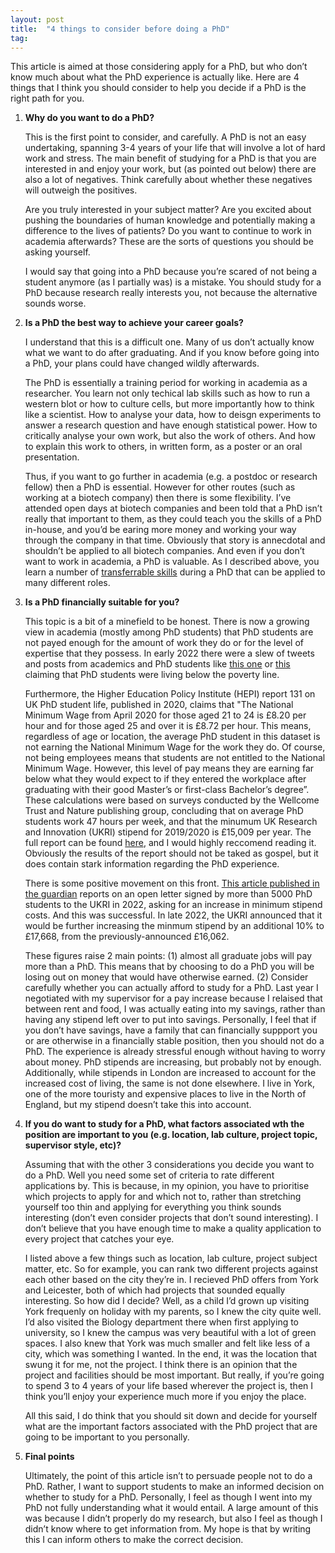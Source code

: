 ```yaml
---
layout: post
title:  "4 things to consider before doing a PhD"
tag: 
---
```


This article is aimed at those considering apply for a PhD, but who don’t know much about what the PhD experience is actually like. Here are 4 things that I think you should consider to help you decide if a PhD is the right path for you.

1. **Why do you want to do a PhD?**
    
    This is the first point to consider, and carefully. A PhD is not an easy undertaking, spanning 3-4 years of your life that will involve a lot of hard work and stress. The main benefit of studying for a PhD is that you are interested in and enjoy your work, but (as pointed out below) there are also a lot of negatives. Think carefully about whether these negatives will outweigh the positives.
    
    Are you truly interested in your subject matter? Are you excited about pushing the boundaries of human knowledge and potentially making a difference to the lives of patients? Do you want to continue to work in academia afterwards? These are the sorts of questions you should be asking yourself.
    
    I would say that going into a PhD because you’re scared of not being a student anymore (as I partially was) is a mistake. You should study for a PhD because research really interests you, not because the alternative sounds worse.
    
2. **Is a PhD the best way to achieve your career goals?**
    
    I understand that this is a difficult one. Many of us don’t actually know what we want to do after graduating. And if you know before going into a PhD, your plans could have changed wildly afterwards.
    
    The PhD is essentially a training period for working in academia as a researcher. You learn not only techical lab skills such as how to run a western blot or how to culture cells, but more importantly how to think like a scientist. How to analyse your data, how to deisgn experiments to answer a research question and have enough statistical power. How to critically analyse your own work, but also the work of others. And how to explain this work to others, in written form, as a poster or an oral presentation.
    
    Thus, if you want to go further in academia (e.g. a postdoc or research fellow) then a PhD is essential. However for other routes (such as working at a biotech company) then there is some flexibility. I’ve attended open days at biotech companies and been told that a PhD isn’t really that important to them, as they could teach you the skills of a PhD in-house, and you’d be earing more money and working your way through the company in that time. Obviously that story is annecdotal and shouldn’t be applied to all biotech companies. And even if you don’t want to work in academia, a PhD is valuable. As I described above, you learn a number of [transferrable skills]([https://careercenter.umich.edu/article/phd-transferable-skills](https://careercenter.umich.edu/article/phd-transferable-skills)) during a PhD that can be applied to many different roles. 
    
3. **Is a PhD financially suitable for you?**
    
    This topic is a bit of a minefield to be honest. There is now a growing view in academia (mostly among PhD students) that PhD students are not payed enough for the amount of work they do or for the level of expertise that they possess. In early 2022 there were a slew of tweets and posts from academics and PhD students like [this one]([https://twitter.com/simonoxfphys/status/1541377522188918786](https://twitter.com/simonoxfphys/status/1541377522188918786)) or [this]([https://theboar.org/2022/07/student-cost-of-living/](https://theboar.org/2022/07/student-cost-of-living/)) claiming that PhD students were living below the poverty line.  
    
    Furthermore, the Higher Education Policy Institute (HEPI) report 131 on UK PhD student life, published in 2020, claims that "The National Minimum Wage from April 2020 for those aged 21 to 24 is £8.20 per hour and for those aged 25 and over it is £8.72 per hour. This means, regardless of age or location, the average PhD student in this dataset is not earning the National Minimum Wage for the work they do. Of course, not being employees means that students are not entitled to the National Minimum Wage. However, this level of pay means they are earning far below what they would expect to if they entered the workplace after graduating with their good Master’s or first-class Bachelor’s degree”. These calculations were based on surveys conducted by the Wellcome Trust and Nature publishing group, concluding that on average PhD students work 47 hours per week, and that the minumum UK Research and Innovation (UKRI) stipend for 2019/2020 is £15,009 per year. The full report can be found [here]([https://www.hepi.ac.uk/wp-content/uploads/2020/06/PhD-Life_The-UK-Student-Experience_HEPI-Report-131.pdf](https://www.hepi.ac.uk/wp-content/uploads/2020/06/PhD-Life_The-UK-Student-Experience_HEPI-Report-131.pdf)), and I would highly reccomend reading it. Obviously the results of the report should not be taked as gospel, but it does contain stark information regarding the PhD experience.
    
    There is some positive movement on this front. [This article published in the guardian]([https://www.theguardian.com/education/2022/jul/03/uk-graduate-students-call-for-more-support-as-cost-of-living-crisis-bites](https://www.theguardian.com/education/2022/jul/03/uk-graduate-students-call-for-more-support-as-cost-of-living-crisis-bites)) reports on an open letter signed by more than 5000 PhD students to the UKRI in 2022, asking for an increase in minimum stipend costs. And this was successful. In late 2022, the UKRI announced that it would be further increasing the minmum stipend by an additional 10% to £17,668, from the previously-announced £16,062.
    
    These figures raise 2 main points: (1) almost all graduate jobs will pay more than a PhD. This means that by choosing to do a PhD you will be losing out on money that would have otherwise earned. (2) Consider carefully whether you can actually afford to study for a PhD. Last year I negotiated with my supervisor for a pay increase because I relaised that between rent and food, I was actually eating into my savings, rather than having any stipend left over to put into savings. Personally, I feel that if you don’t have savings, have a family that can financially suppport you or are otherwise in a financially stable position, then you should not do a PhD. The experience is already stressful enough without having to worry about money. PhD stipends are increasing, but probably not by enough. Additionally, while stipends in London are increased to account for the increased cost of living, the same is not done elsewhere. I live in York, one of the more touristy and expensive places to live in the North of England, but my stipend doesn’t take this into account.
    
4. **If you do want to study for a PhD, what factors associated wth the position are important to you (e.g. location, lab culture, project topic, supervisor style, etc)?**
    
    Assuming that with the other 3 considerations you decide you want to do a PhD. Well you need some set of criteria to rate different applications by. This is because, in my opinion, you have to prioritise which projects to apply for and which not to, rather than stretching yourself too thin and applying for everything you think sounds interesting (don’t even consider projects that don’t sound interesting). I don’t believe that you have enough time to make a quality application to every project that catches your eye.
    
    I listed above a few things such as location, lab culture, project subject matter, etc. So for example, you can rank two different projects against each other based on the city they’re in. I recieved PhD offers from York and Leicester, both of which had projects that sounded equally interesting. So how did I decide? Well, as a child I’d grown up visiting York frequenly on holiday with my parents, so I knew the city quite well. I’d also visited the Biology department there when first applying to university, so I knew the campus was very beautiful with a lot of green spaces. I also knew that York was much smaller and felt like less of a city, which was something I wanted. In the end, it was the location that swung it for me, not the project. I think there is an opinion that the project and facilities should be most important. But really, if you’re going to spend 3 to 4 years of your life based wherever the project is, then I think you’ll enjoy your experience much more if you enjoy the place.
    
    All this said, I do think that you should sit down and decide for yourself what are the important factors associated with the PhD project that are going to be important to you personally.
    
5. **Final points**
    
    Ultimately, the point of this article isn’t to persuade people not to do a PhD. Rather, I want to support students to make an informed decision on whether to study for a PhD. Personally, I feel as though I went into my PhD not fully understanding what it would entail. A large amount of this was because I didn’t properly do my research, but also I feel as though I didn’t know where to get information from. My hope is that by writing this I can inform others to make the correct decision.